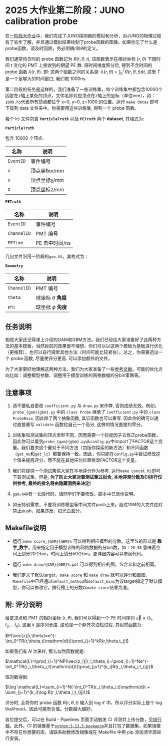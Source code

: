 # 2025 大作业第二阶段：JUNO calibration probe

在[一阶段大作业](https://git.tsinghua.edu.cn/physics-data/projects/tpl_junosap)中，我们完成了JUNO探测器的模拟和分析，对JUNO的物理过程有了初步了解，并且通过模拟结果绘制了probe函数的图像。如果你忘了什么是probe函数，请及时回顾，务必明确$r$和$\theta$的定义。

我们通常将含时的 probe 函数记为 $R(r,\theta,t)$, 该函数表示在相对坐标 $(r, \theta)$ 下随时间 $t$ 变化的 PMT 上接收到的期望 PE 数. 将时间维度积分后, 得到不含时间的 probe 函数 $\lambda(r,\theta)$. 即: 这两个函数之间的关系是: $\lambda(r,\theta)$ = $\int_0^TR(r,\theta,t)\mathrm{d}t$, 这里 $T$ 是一个足够大的时间窗口, 我们取 1000ns.

第二阶段的任务是这样的，我们准备了一些训练集，每个训练集中都包含10000个固定在z轴上某处的顶点，文件名即对应顶点在z轴上的坐标（单位mm），如：`1000.h5`代表所有顶点都位于 x=0, y=0, z=1000 的位置。运行 `make datas` 即可下载到 data 文件夹中。你需要用这些训练集, 得到一个 probe 函数。

每个 `h5` 文件包含 **`ParticleTruth`** 以及 **`PETruth`** 两个 **dataset**, 其格式为:

**`ParticleTruth`**

包含 10000 个顶点.

| 名称      | 说明         |
| --------- | ------------ |
| `EventID` | 事件编号     |
| `x`       | 顶点坐标x/mm |
| `y`       | 顶点坐标y/mm |
| `z`       | 顶点坐标z/mm |

**`PETruth`**

| 名称        | 说明           |
| ----------- | -------------- |
| `EventID`   | 事件编号       |
| `ChannelID` | PMT 编号       |
| `PETime`    | PE 击中时间/ns |

几何文件沿用一阶段的`geo.h5`，其格式为：

**`Geometry`**

| 名称        | 说明                     |
| ----------- | ------------------------ |
| `ChannelID` | PMT 编号                 |
| `theta`     | 球坐标 $\theta$ **角度** |
| `phi`       | 球坐标 $\phi$ **角度**   |

## 任务说明

相信大家还记得课上介绍的GAM和GBM方法。我们已经给大家准备好了这两种方法的基本模板，当然目前的效果很不理想，你们可以以这两个模板为基础进行优化（更推荐），也可以自行探索其他方法（时间可能比较紧张）。总之，你需要造出一个 probe 函数, 尽量使评分更高. 可以添加额外的文件。

为了大家更好地理解这两种方法，我们为大家准备了一些[参考文献](https://learn.tsinghua.edu.cn/f/wlxt/kcgg/wlkc_ggb/teacher/beforeViewJs?wlkcid=2024-2025-3150523888&id=26ef84e898048e4301981c7476774c3e)。可能的优化方向比如：调整模型参数、调整用于模型训练的网格数据的分bin策略等。

## 注意事项

1. 请不要私自更改 `coefficient.py` 与 `draw.py` 来作弊, 否则成绩无效。例如，`probe_{gam}{gbm}.py` 中的 `class Probe` 继承了 `coefficient.py` 中的 `class ProbeBase`, 因此除了两个抽象函数, 其它函数也可以重写. 因此你的确可以通过直接重写 `validate` 函数给自己一个高分, 这样的情况直接判零分。

2. 训练集和测试集的顶点类型不同，因而需要一个标度因子去修正probe函数，因此你可以看到`probe_{gam}{gbm}.py`从`config.py`中import了FACTOR这个变量。我们要求这个量对于不同方法（包括你探索的新方法）和不同函数（`get_mu`和`get_lc`）都要保持一致。因此，你只能在`config.py`中尝试修改这个值来提高评分，而不能在其他任何位置修改FACTOR这个变量。

3. 我们将提供一个测试集供大家在本地评分作为参考. 运行`make concat.h5`即可下载测试集。但是, **为了防止大家对着测试集过拟合, 本地评测分数及CI排行仅供参考, 最终的排名将由隐藏测例来决定!**

4. `gam.R`中有一长段代码，请同学们不要修改，脚本中已具体说明。

5. 如无特别需求，不要将训练模型等中间文件push上来。超过10M的大文件绝对禁止push，如果违反，扣光白盒分。

## Makefile说明

- 运行 `make score_{GAM}{GBM}%` 可以得到相应模型的分数。这里%的形式是 **数字\_数字**，用来指定用于模型训练的网格数据的分bin数，如：`20_50` 意味着空间上划分20个bin，时间上划分50个bin。更详细内容可以参阅代码。

- 运行 `make draw/{GAM}{GBM}%.pdf` 可以得到相应的图。%含义和之前相同。

- 我们定义了默认target，`make score` 和 `make draw` 就可以评分和画图，`Makefile`中已经通过`default_method`和`default_bins`为该target指定了默认模型，你可以修改它。排行榜上的分数以`make score`结果为准。

## 附: 评分说明

给定顶点和 PMT 的相对坐标 $(r,\theta)$, 我们可以得到一个 PE 时间序列 $\vec{z}=(t_1,t_2,...t_k)$, 这里 $k$ 是序列长度. 这也是一个非齐次泊松过程, 其似然函数为:

$P(\vec{z}|r,\theta)=e^{-\int_0^TR(r,\theta,t)\mathrm{d}t}\prod_{j=1}^kR(r,\theta,t_j)$

如果我们有 $N$ 次采样, 那么似然函数就是:

$\mathcal{L}=\prod_{i=1}^NP(\vec{z_i}|r_i,\theta_i)=\prod_{i=1}^Ne^{-\int_0^TR(r_i,\theta_i,t)\mathrm{d}t}\prod_{j=1}^{k_i}R(r_i,\theta_i,t_{ij})$

取对数得到:

$\log \mathcal{L}=\sum_{i=1}^N(-\int_0^TR(r_i,\theta_i,t)\mathrm{d}t + \sum_{j=1}^{k_i}\log R(r_i,\theta_i,t_{ij}))$

评分时, 会将你的 probe 函数 $R(r,\theta,t)$ 输入到 $\log \mathcal{L}$ 中。所以评分实际上是个 log likelihood，因此可能有负值。分数越大越好。

各位提交后，可以在 Build - Pipelines 页面手动触发 CI 评测并上传分数，见[排行榜](https://leaderboard.thudep.com/)。此外，CI 的镜像基于[`python:3.13.5-bookworm`](https://github.com/adamanteye/images/blob/physics-data/Dockerfile)并且打包了数据集，如果镜像中不存在你想要的库，请联系助教修改镜像或在 Makefile 中用 pip 添加清华源进行安装。

